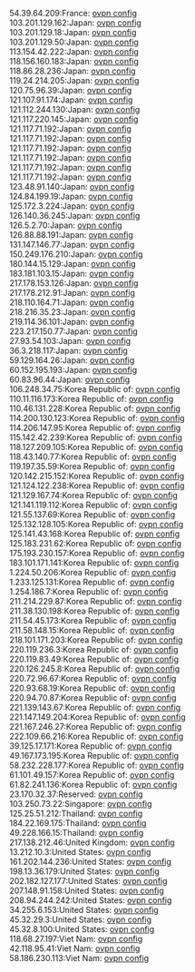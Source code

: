 54.39.64.209:France: [ovpn config](vpn/54_39_64_209.ovpn)  
103.201.129.162:Japan: [ovpn config](vpn/103_201_129_162.ovpn)  
103.201.129.18:Japan: [ovpn config](vpn/103_201_129_18.ovpn)  
103.201.129.50:Japan: [ovpn config](vpn/103_201_129_50.ovpn)  
113.154.42.222:Japan: [ovpn config](vpn/113_154_42_222.ovpn)  
118.156.160.183:Japan: [ovpn config](vpn/118_156_160_183.ovpn)  
118.86.28.236:Japan: [ovpn config](vpn/118_86_28_236.ovpn)  
119.24.214.205:Japan: [ovpn config](vpn/119_24_214_205.ovpn)  
120.75.96.39:Japan: [ovpn config](vpn/120_75_96_39.ovpn)  
121.107.91.174:Japan: [ovpn config](vpn/121_107_91_174.ovpn)  
121.112.244.130:Japan: [ovpn config](vpn/121_112_244_130.ovpn)  
121.117.220.145:Japan: [ovpn config](vpn/121_117_220_145.ovpn)  
121.117.71.192:Japan: [ovpn config](vpn/121_117_71_192.ovpn)  
121.117.71.192:Japan: [ovpn config](vpn/121_117_71_192.ovpn)  
121.117.71.192:Japan: [ovpn config](vpn/121_117_71_192.ovpn)  
121.117.71.192:Japan: [ovpn config](vpn/121_117_71_192.ovpn)  
121.117.71.192:Japan: [ovpn config](vpn/121_117_71_192.ovpn)  
121.117.71.192:Japan: [ovpn config](vpn/121_117_71_192.ovpn)  
123.48.91.140:Japan: [ovpn config](vpn/123_48_91_140.ovpn)  
124.84.199.19:Japan: [ovpn config](vpn/124_84_199_19.ovpn)  
125.172.3.224:Japan: [ovpn config](vpn/125_172_3_224.ovpn)  
126.140.36.245:Japan: [ovpn config](vpn/126_140_36_245.ovpn)  
126.5.2.70:Japan: [ovpn config](vpn/126_5_2_70.ovpn)  
126.88.88.191:Japan: [ovpn config](vpn/126_88_88_191.ovpn)  
131.147.146.77:Japan: [ovpn config](vpn/131_147_146_77.ovpn)  
150.249.176.210:Japan: [ovpn config](vpn/150_249_176_210.ovpn)  
180.144.15.129:Japan: [ovpn config](vpn/180_144_15_129.ovpn)  
183.181.103.15:Japan: [ovpn config](vpn/183_181_103_15.ovpn)  
217.178.153.126:Japan: [ovpn config](vpn/217_178_153_126.ovpn)  
217.178.212.91:Japan: [ovpn config](vpn/217_178_212_91.ovpn)  
218.110.164.71:Japan: [ovpn config](vpn/218_110_164_71.ovpn)  
218.216.35.23:Japan: [ovpn config](vpn/218_216_35_23.ovpn)  
219.114.36.101:Japan: [ovpn config](vpn/219_114_36_101.ovpn)  
223.217.150.77:Japan: [ovpn config](vpn/223_217_150_77.ovpn)  
27.93.54.103:Japan: [ovpn config](vpn/27_93_54_103.ovpn)  
36.3.218.117:Japan: [ovpn config](vpn/36_3_218_117.ovpn)  
59.129.164.26:Japan: [ovpn config](vpn/59_129_164_26.ovpn)  
60.152.195.193:Japan: [ovpn config](vpn/60_152_195_193.ovpn)  
60.83.96.44:Japan: [ovpn config](vpn/60_83_96_44.ovpn)  
106.248.34.75:Korea Republic of: [ovpn config](vpn/106_248_34_75.ovpn)  
110.11.116.173:Korea Republic of: [ovpn config](vpn/110_11_116_173.ovpn)  
110.46.131.228:Korea Republic of: [ovpn config](vpn/110_46_131_228.ovpn)  
114.200.130.123:Korea Republic of: [ovpn config](vpn/114_200_130_123.ovpn)  
114.206.147.95:Korea Republic of: [ovpn config](vpn/114_206_147_95.ovpn)  
115.142.42.239:Korea Republic of: [ovpn config](vpn/115_142_42_239.ovpn)  
118.127.209.105:Korea Republic of: [ovpn config](vpn/118_127_209_105.ovpn)  
118.43.140.77:Korea Republic of: [ovpn config](vpn/118_43_140_77.ovpn)  
119.197.35.59:Korea Republic of: [ovpn config](vpn/119_197_35_59.ovpn)  
120.142.215.152:Korea Republic of: [ovpn config](vpn/120_142_215_152.ovpn)  
121.124.122.238:Korea Republic of: [ovpn config](vpn/121_124_122_238.ovpn)  
121.129.167.74:Korea Republic of: [ovpn config](vpn/121_129_167_74.ovpn)  
121.141.119.112:Korea Republic of: [ovpn config](vpn/121_141_119_112.ovpn)  
121.55.137.69:Korea Republic of: [ovpn config](vpn/121_55_137_69.ovpn)  
125.132.128.105:Korea Republic of: [ovpn config](vpn/125_132_128_105.ovpn)  
125.141.43.168:Korea Republic of: [ovpn config](vpn/125_141_43_168.ovpn)  
125.183.231.62:Korea Republic of: [ovpn config](vpn/125_183_231_62.ovpn)  
175.193.230.157:Korea Republic of: [ovpn config](vpn/175_193_230_157.ovpn)  
183.101.171.141:Korea Republic of: [ovpn config](vpn/183_101_171_141.ovpn)  
1.224.50.206:Korea Republic of: [ovpn config](vpn/1_224_50_206.ovpn)  
1.233.125.131:Korea Republic of: [ovpn config](vpn/1_233_125_131.ovpn)  
1.254.186.7:Korea Republic of: [ovpn config](vpn/1_254_186_7.ovpn)  
211.214.229.87:Korea Republic of: [ovpn config](vpn/211_214_229_87.ovpn)  
211.38.130.198:Korea Republic of: [ovpn config](vpn/211_38_130_198.ovpn)  
211.54.45.173:Korea Republic of: [ovpn config](vpn/211_54_45_173.ovpn)  
211.58.148.15:Korea Republic of: [ovpn config](vpn/211_58_148_15.ovpn)  
218.101.171.203:Korea Republic of: [ovpn config](vpn/218_101_171_203.ovpn)  
220.119.236.3:Korea Republic of: [ovpn config](vpn/220_119_236_3.ovpn)  
220.119.83.49:Korea Republic of: [ovpn config](vpn/220_119_83_49.ovpn)  
220.126.245.8:Korea Republic of: [ovpn config](vpn/220_126_245_8.ovpn)  
220.72.96.67:Korea Republic of: [ovpn config](vpn/220_72_96_67.ovpn)  
220.93.68.19:Korea Republic of: [ovpn config](vpn/220_93_68_19.ovpn)  
220.94.70.87:Korea Republic of: [ovpn config](vpn/220_94_70_87.ovpn)  
221.139.143.67:Korea Republic of: [ovpn config](vpn/221_139_143_67.ovpn)  
221.147.149.204:Korea Republic of: [ovpn config](vpn/221_147_149_204.ovpn)  
221.167.246.27:Korea Republic of: [ovpn config](vpn/221_167_246_27.ovpn)  
222.109.66.216:Korea Republic of: [ovpn config](vpn/222_109_66_216.ovpn)  
39.125.17.171:Korea Republic of: [ovpn config](vpn/39_125_17_171.ovpn)  
49.167.173.195:Korea Republic of: [ovpn config](vpn/49_167_173_195.ovpn)  
58.232.228.177:Korea Republic of: [ovpn config](vpn/58_232_228_177.ovpn)  
61.101.49.157:Korea Republic of: [ovpn config](vpn/61_101_49_157.ovpn)  
61.82.241.136:Korea Republic of: [ovpn config](vpn/61_82_241_136.ovpn)  
23.170.32.37:Reserved: [ovpn config](vpn/23_170_32_37.ovpn)  
103.250.73.22:Singapore: [ovpn config](vpn/103_250_73_22.ovpn)  
125.25.51.212:Thailand: [ovpn config](vpn/125_25_51_212.ovpn)  
184.22.169.175:Thailand: [ovpn config](vpn/184_22_169_175.ovpn)  
49.228.166.15:Thailand: [ovpn config](vpn/49_228_166_15.ovpn)  
217.138.212.46:United Kingdom: [ovpn config](vpn/217_138_212_46.ovpn)  
13.212.10.3:United States: [ovpn config](vpn/13_212_10_3.ovpn)  
161.202.144.236:United States: [ovpn config](vpn/161_202_144_236.ovpn)  
198.13.36.179:United States: [ovpn config](vpn/198_13_36_179.ovpn)  
202.182.127.177:United States: [ovpn config](vpn/202_182_127_177.ovpn)  
207.148.91.158:United States: [ovpn config](vpn/207_148_91_158.ovpn)  
208.94.244.242:United States: [ovpn config](vpn/208_94_244_242.ovpn)  
34.255.6.153:United States: [ovpn config](vpn/34_255_6_153.ovpn)  
45.32.29.3:United States: [ovpn config](vpn/45_32_29_3.ovpn)  
45.32.8.100:United States: [ovpn config](vpn/45_32_8_100.ovpn)  
118.68.27.197:Viet Nam: [ovpn config](vpn/118_68_27_197.ovpn)  
42.118.95.41:Viet Nam: [ovpn config](vpn/42_118_95_41.ovpn)  
58.186.230.113:Viet Nam: [ovpn config](vpn/58_186_230_113.ovpn)  
